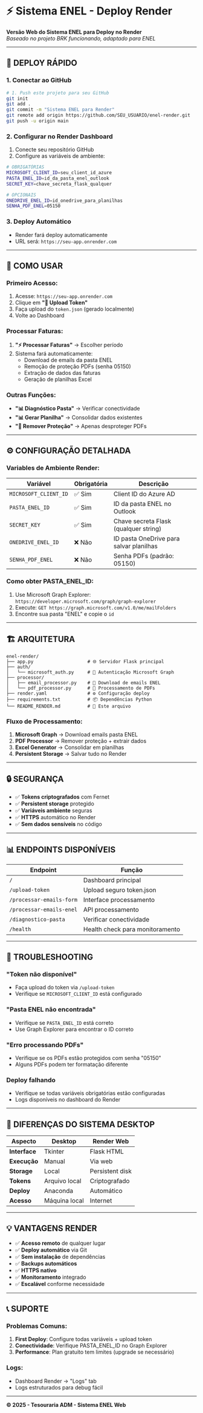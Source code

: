 # ⚡ Sistema ENEL - Deploy Render

**Versão Web do Sistema ENEL para Deploy no Render**  
*Baseado no projeto BRK funcionando, adaptado para ENEL*

---

## 🚀 **DEPLOY RÁPIDO**

### 1. **Conectar ao GitHub**
```bash
# 1. Push este projeto para seu GitHub
git init
git add .
git commit -m "Sistema ENEL para Render"
git remote add origin https://github.com/SEU_USUARIO/enel-render.git
git push -u origin main
```

### 2. **Configurar no Render Dashboard**
1. Conecte seu repositório GitHub
2. Configure as variáveis de ambiente:

```bash
# OBRIGATÓRIAS
MICROSOFT_CLIENT_ID=seu_client_id_azure
PASTA_ENEL_ID=id_da_pasta_enel_outlook
SECRET_KEY=chave_secreta_flask_qualquer

# OPCIONAIS  
ONEDRIVE_ENEL_ID=id_onedrive_para_planilhas
SENHA_PDF_ENEL=05150
```

### 3. **Deploy Automático**
- Render fará deploy automaticamente
- URL será: `https://seu-app.onrender.com`

---

## 🔧 **COMO USAR**

### **Primeiro Acesso:**
1. Acesse: `https://seu-app.onrender.com`
2. Clique em **"🔑 Upload Token"**
3. Faça upload do `token.json` (gerado localmente)
4. Volte ao Dashboard

### **Processar Faturas:**
1. **"⚡ Processar Faturas"** → Escolher período
2. Sistema fará automaticamente:
   - Download de emails da pasta ENEL
   - Remoção de proteção PDFs (senha 05150)
   - Extração de dados das faturas
   - Geração de planilhas Excel

### **Outras Funções:**
- **"📊 Diagnóstico Pasta"** → Verificar conectividade
- **"📊 Gerar Planilha"** → Consolidar dados existentes
- **"🔐 Remover Proteção"** → Apenas desproteger PDFs

---

## ⚙️ **CONFIGURAÇÃO DETALHADA**

### **Variables de Ambiente Render:**

| Variável | Obrigatória | Descrição |
|----------|-------------|-----------|
| `MICROSOFT_CLIENT_ID` | ✅ Sim | Client ID do Azure AD |
| `PASTA_ENEL_ID` | ✅ Sim | ID da pasta ENEL no Outlook |
| `SECRET_KEY` | ✅ Sim | Chave secreta Flask (qualquer string) |
| `ONEDRIVE_ENEL_ID` | ❌ Não | ID pasta OneDrive para salvar planilhas |
| `SENHA_PDF_ENEL` | ❌ Não | Senha PDFs (padrão: 05150) |

### **Como obter PASTA_ENEL_ID:**
1. Use Microsoft Graph Explorer: `https://developer.microsoft.com/graph/graph-explorer`
2. Execute: `GET https://graph.microsoft.com/v1.0/me/mailFolders`  
3. Encontre sua pasta "ENEL" e copie o `id`

---

## 🏗️ **ARQUITETURA**

```
enel-render/
├── app.py                    # 🌐 Servidor Flask principal
├── auth/
│   └── microsoft_auth.py     # 🔐 Autenticação Microsoft Graph
├── processor/
│   ├── email_processor.py    # 📧 Download de emails ENEL
│   └── pdf_processor.py      # 📄 Processamento de PDFs
├── render.yaml               # ⚙️ Configuração deploy
├── requirements.txt          # 📦 Dependências Python
└── README_RENDER.md          # 📖 Este arquivo
```

### **Fluxo de Processamento:**
1. **Microsoft Graph** → Download emails pasta ENEL
2. **PDF Processor** → Remover proteção + extrair dados
3. **Excel Generator** → Consolidar em planilhas
4. **Persistent Storage** → Salvar tudo no Render

---

## 🔒 **SEGURANÇA**

- ✅ **Tokens criptografados** com Fernet
- ✅ **Persistent storage** protegido  
- ✅ **Variáveis ambiente** seguras
- ✅ **HTTPS** automático no Render
- ✅ **Sem dados sensíveis** no código

---

## 📊 **ENDPOINTS DISPONÍVEIS**

| Endpoint | Função |
|----------|--------|
| `/` | Dashboard principal |
| `/upload-token` | Upload seguro token.json |
| `/processar-emails-form` | Interface processamento |
| `/processar-emails-enel` | API processamento |
| `/diagnostico-pasta` | Verificar conectividade |
| `/health` | Health check para monitoramento |

---

## 🐞 **TROUBLESHOOTING**

### **"Token não disponível"**
- Faça upload do token via `/upload-token`
- Verifique se `MICROSOFT_CLIENT_ID` está configurado

### **"Pasta ENEL não encontrada"**
- Verifique se `PASTA_ENEL_ID` está correto
- Use Graph Explorer para encontrar o ID correto

### **"Erro processando PDFs"**
- Verifique se os PDFs estão protegidos com senha "05150"
- Alguns PDFs podem ter formatação diferente

### **Deploy falhando**
- Verifique se todas variáveis obrigatórias estão configuradas
- Logs disponíveis no dashboard do Render

---

## 🔄 **DIFERENÇAS DO SISTEMA DESKTOP**

| Aspecto | Desktop | Render Web |
|---------|---------|------------|
| **Interface** | Tkinter | Flask HTML |
| **Execução** | Manual | Via web |
| **Storage** | Local | Persistent disk |
| **Tokens** | Arquivo local | Criptografado |
| **Deploy** | Anaconda | Automático |
| **Acesso** | Máquina local | Internet |

---

## 💡 **VANTAGENS RENDER**

- ✅ **Acesso remoto** de qualquer lugar
- ✅ **Deploy automático** via Git
- ✅ **Sem instalação** de dependências
- ✅ **Backups automáticos**
- ✅ **HTTPS nativo**
- ✅ **Monitoramento** integrado
- ✅ **Escalável** conforme necessidade

---

## 📞 **SUPORTE**

### **Problemas Comuns:**
1. **First Deploy**: Configure todas variáveis + upload token
2. **Conectividade**: Verifique PASTA_ENEL_ID no Graph Explorer  
3. **Performance**: Plan gratuito tem limites (upgrade se necessário)

### **Logs:**
- Dashboard Render → "Logs" tab
- Logs estruturados para debug fácil

---

**© 2025 - Tesouraria ADM - Sistema ENEL Web**